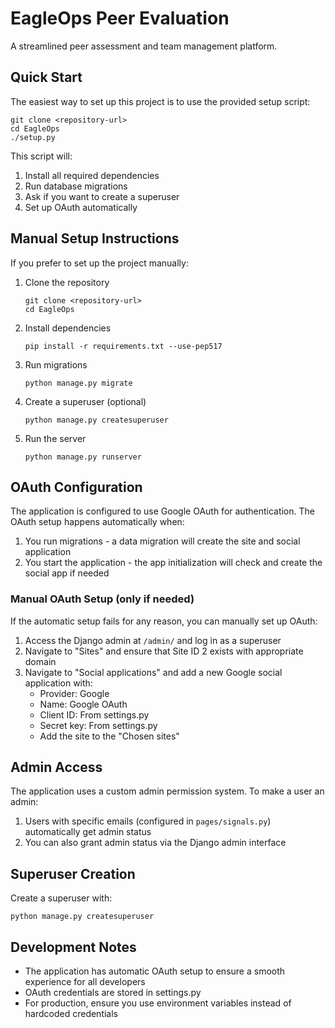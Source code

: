 # EagleOps Peer Evaluation

A streamlined peer assessment and team management platform.

## Quick Start

The easiest way to set up this project is to use the provided setup script:

```
git clone <repository-url>
cd EagleOps
./setup.py
```

This script will:
1. Install all required dependencies
2. Run database migrations
3. Ask if you want to create a superuser
4. Set up OAuth automatically

## Manual Setup Instructions

If you prefer to set up the project manually:

1. Clone the repository
   ```
   git clone <repository-url>
   cd EagleOps
   ```

2. Install dependencies
   ```
   pip install -r requirements.txt --use-pep517
   ```

3. Run migrations
   ```
   python manage.py migrate
   ```

4. Create a superuser (optional)
   ```
   python manage.py createsuperuser
   ```

5. Run the server
   ```
   python manage.py runserver
   ```

## OAuth Configuration

The application is configured to use Google OAuth for authentication. The OAuth setup happens automatically when:

1. You run migrations - a data migration will create the site and social application
2. You start the application - the app initialization will check and create the social app if needed

### Manual OAuth Setup (only if needed)

If the automatic setup fails for any reason, you can manually set up OAuth:

1. Access the Django admin at `/admin/` and log in as a superuser
2. Navigate to "Sites" and ensure that Site ID 2 exists with appropriate domain
3. Navigate to "Social applications" and add a new Google social application with:
   - Provider: Google
   - Name: Google OAuth
   - Client ID: From settings.py
   - Secret key: From settings.py
   - Add the site to the "Chosen sites"

## Admin Access

The application uses a custom admin permission system. To make a user an admin:

1. Users with specific emails (configured in `pages/signals.py`) automatically get admin status
2. You can also grant admin status via the Django admin interface

## Superuser Creation

Create a superuser with:
```
python manage.py createsuperuser
```

## Development Notes

- The application has automatic OAuth setup to ensure a smooth experience for all developers
- OAuth credentials are stored in settings.py
- For production, ensure you use environment variables instead of hardcoded credentials